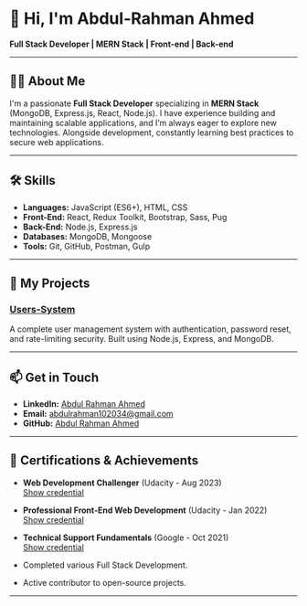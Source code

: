 # 👋 Hi, I'm Abdul-Rahman Ahmed

**Full Stack Developer | MERN Stack | Front-end | Back-end**

---

## 👨‍💻 **About Me**
I'm a passionate **Full Stack Developer** specializing in **MERN Stack** (MongoDB, Express.js, React, Node.js). I have experience building and maintaining scalable applications, and I’m always eager to explore new technologies. Alongside development, constantly learning best practices to secure web applications.

---

## 🛠️ **Skills**

- **Languages:** JavaScript (ES6+), HTML, CSS
- **Front-End:** React, Redux Toolkit, Bootstrap, Sass, Pug
- **Back-End:** Node.js, Express.js
- **Databases:** MongoDB, Mongoose
- **Tools:** Git, GitHub, Postman, Gulp

---

## 🔧 **My Projects**

### [Users-System](https://github.com/Abdul-Rahman-Ahmed/users-system)
A complete user management system with authentication, password reset, and rate-limiting security. Built using Node.js, Express, and MongoDB.

---

## 📫 **Get in Touch**

- **LinkedIn:** [Abdul Rahman Ahmed](https://www.linkedin.com/in/abdul-rahman-ahmed-935881313)
- **Email:** abdulrahman102034@gmail.com
- **GitHub:** [Abdul Rahman Ahmed](https://github.com/Abdul-Rahman-Ahmed)

---

## 🏅 **Certifications & Achievements**

- **Web Development Challenger** (Udacity - Aug 2023)  
  [Show credential](https://link-to-certificate-1)

- **Professional Front-End Web Development** (Udacity - Jan 2022)  
  [Show credential](https://link-to-certificate-2)

- **Technical Support Fundamentals** (Google - Oct 2021)  
  [Show credential](https://link-to-certificate-3)

- Completed various Full Stack Development.
- Active contributor to open-source projects.

---

